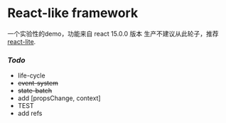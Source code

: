 # React-like framework
一个实验性的demo，功能来自 react 15.0.0 版本
生产不建议从此轮子，推荐 [react-lite](https://github.com/Lucifier129/react-lite).  

### *Todo*
- life-cycle
- ~~event-system~~
- ~~state-batch~~
- add [propsChange, context]
- TEST
- add refs
